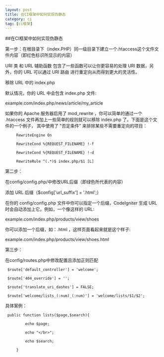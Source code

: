 ```yaml
---
layout: post
title: 在CI框架中如何实现伪静态
category: ci
tag: [ci框架]
---
```


##在CI框架中如何实现伪静态

 第一步：在根目录下（index.PHP）同一级目录下建立一个.htaccess这个文件文件内容（即红色标识所显示的内容）

 URI 类 和 URL 辅助函数 包含了一些函数可以让你更容易的处理 URI 数据，另外，你的 URL 可以通过 URI 路由 进行重定向从而得到更大的灵活性。

 移除 URL 中的 index.php

 默认情况，你的 URL 中会包含 index.php 文件:

 example.com/index.php/news/article/my_article

 如果你的 Apache 服务器启用了 mod_rewrite ，你可以简单的通过一个 .htaccess 文件再加上一些简单的规则就可以移除 index.php 了。下面是这个文件的一个例子， 其中使用了 "否定条件" 来排除某些不需要重定向的项目：

         RewriteEngine On

         RewriteCond %{REQUEST_FILENAME} !-f

         RewriteCond %{REQUEST_FILENAME} !-d

         RewriteRule ^(.*)$ index.php/$1 [L]

 第二步：

 在config/config.php/中修改URL后缀（即绿色所代表的内容）

 添加 URL 后缀（$config['url_suffix'] = '.html';）

 在你的 config/config.php 文件中你可以指定一个后缀，CodeIgniter 生成 URL 时会自动添加上它。例如，一个像这样的 URL:

 example.com/index.php/products/view/shoes

 你可以添加一个后缀，如：.html ，这样页面看起来就是这个样子:

 example.com/index.php/products/view/shoes.html

 第三步：

 在config/routes.php中修改配置且添加正则匹配

     $route['default_controller'] = 'welcome';

     $route['404_override'] = '';

     $route['translate_uri_dashes'] = FALSE;

     $route['welcome/lists_(:num)_(:num)'] = 'welcome/lists/$1/$2';

 具体案例：


     public function lists($page,$search){

             echo $page;

             echo "</br>";

             echo $search;

         }